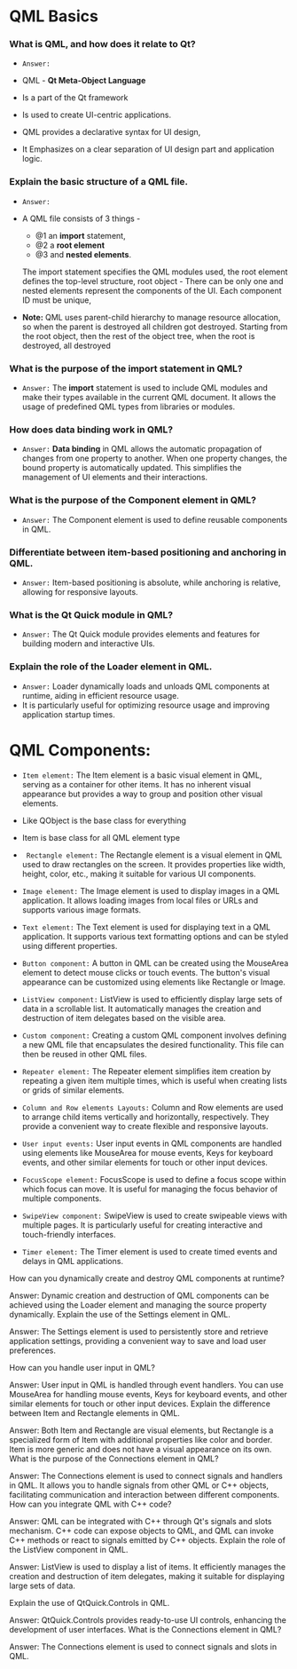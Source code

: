 # QML Basics 

### What is QML, and how does it relate to Qt?

* `Answer:`
  
* QML - __Qt Meta-Object Language__
* Is a part of the Qt framework
* Is  used to create  UI-centric applications.
* QML provides a declarative syntax for UI design,
* It Emphasizes on a clear separation of UI design part and application logic.


### Explain the basic structure of a QML file.

* `Answer:`
* A QML file consists of 3 things -
    * @1 an __import__ statement,
    * @2 a __root element__
    * @3 and __nested elements__.

  The import statement specifies the QML modules used, the root element defines the top-level structure,
  root object - There can be only one
  and nested elements represent the components of the UI.
  Each component ID must be unique,

 * __Note:__
  QML uses parent-child hierarchy to manage resource allocation, so when the parent is destroyed all children got destroyed.
   Starting from the root object, then the rest of the object tree, when the root is destroyed, all destroyed

### What is the purpose of the import statement in QML?

* `Answer:` The __import__ statement is used to include QML modules and make their types available in the current QML document.
   It allows the usage of predefined QML types from libraries or modules.

### How does data binding work in QML?
* `Answer:` __Data binding__ in QML allows the automatic propagation of changes from one property to another. When one property changes, the bound property is           automatically updated. This simplifies the management of UI elements and their interactions.

### What is the purpose of the Component element in QML?

* `Answer:` The Component element is used to define reusable components in QML.

### Differentiate between item-based positioning and anchoring in QML.

* `Answer:` Item-based positioning is absolute, while anchoring is relative, allowing for responsive layouts.

### What is the Qt Quick module in QML?

* `Answer:` The Qt Quick module provides elements and features for building modern and interactive UIs.

### Explain the role of the Loader element in QML.

* `Answer:` Loader dynamically loads and unloads QML components at runtime, aiding in efficient resource usage.
*  It is particularly useful for optimizing resource usage and improving application startup times.
  


# QML Components:

* `Item element:` The Item element is a basic visual element in QML, serving as a container for other items. It has no inherent visual appearance but provides a way to group and position other visual elements.
  
* Like QObject is the base class for everything
* Item is base class for all QML element type
  

* ` Rectangle element:` The Rectangle element is a visual element in QML used to draw rectangles on the screen. It provides properties like width, height, color, etc., making it suitable for various UI components.

* `Image element:` The Image element is used to display images in a QML application. It allows loading images from local files or URLs and supports various image formats.
  
* `Text element:` The Text element is used for displaying text in a QML application. It supports various text formatting options and can be styled using different properties.

* `Button component:` A button in QML can be created using the MouseArea element to detect mouse clicks or touch events. The button's visual appearance can be customized using elements like Rectangle or Image.


* `ListView component:` ListView is used to efficiently display large sets of data in a scrollable list. It automatically manages the creation and destruction of item delegates based on the visible area.
 
* `Custom component:` Creating a custom QML component involves defining a new QML file that encapsulates the desired functionality. This file can then be reused in other QML files.

* `Repeater element:` The Repeater element simplifies item creation by repeating a given item multiple times, which is useful when creating lists or grids of similar elements.
  
* `Column and Row elements Layouts:` Column and Row elements are used to arrange child items vertically and horizontally, respectively. They provide a convenient way to create flexible and responsive layouts.

* `User input events:` User input events in QML components are handled using elements like MouseArea for mouse events, Keys for keyboard events, and other similar elements for touch or other input devices.

* `FocusScope element:` FocusScope is used to define a focus scope within which focus can move. It is useful for managing the focus behavior of multiple components.

* `SwipeView component:` SwipeView is used to create swipeable views with multiple pages. It is particularly useful for creating interactive and touch-friendly interfaces.

* `Timer element:` The Timer element is used to create timed events and delays in QML applications.

How can you dynamically create and destroy QML components at runtime?

Answer: Dynamic creation and destruction of QML components can be achieved using the Loader element and managing the source property dynamically.
Explain the use of the Settings element in QML.

Answer: The Settings element is used to persistently store and retrieve application settings, providing a convenient way to save and load user preferences.



How can you handle user input in QML?

Answer: User input in QML is handled through event handlers. You can use MouseArea for handling mouse events, Keys for keyboard events, and other similar elements for touch or other input devices.
Explain the difference between Item and Rectangle elements in QML.

Answer: Both Item and Rectangle are visual elements, but Rectangle is a specialized form of Item with additional properties like color and border. Item is more generic and does not have a visual appearance on its own.
What is the purpose of the Connections element in QML?

Answer: The Connections element is used to connect signals and handlers in QML. It allows you to handle signals from other QML or C++ objects, facilitating communication and interaction between different components.
How can you integrate QML with C++ code?

Answer: QML can be integrated with C++ through Qt's signals and slots mechanism. C++ code can expose objects to QML, and QML can invoke C++ methods or react to signals emitted by C++ objects.
Explain the role of the ListView component in QML.

Answer: ListView is used to display a list of items. It efficiently manages the creation and destruction of item delegates, making it suitable for displaying large sets of data.

Explain the use of QtQuick.Controls in QML.

Answer: QtQuick.Controls provides ready-to-use UI controls, enhancing the development of user interfaces.
What is the Connections element in QML?

Answer: The Connections element is used to connect signals and slots in QML.
